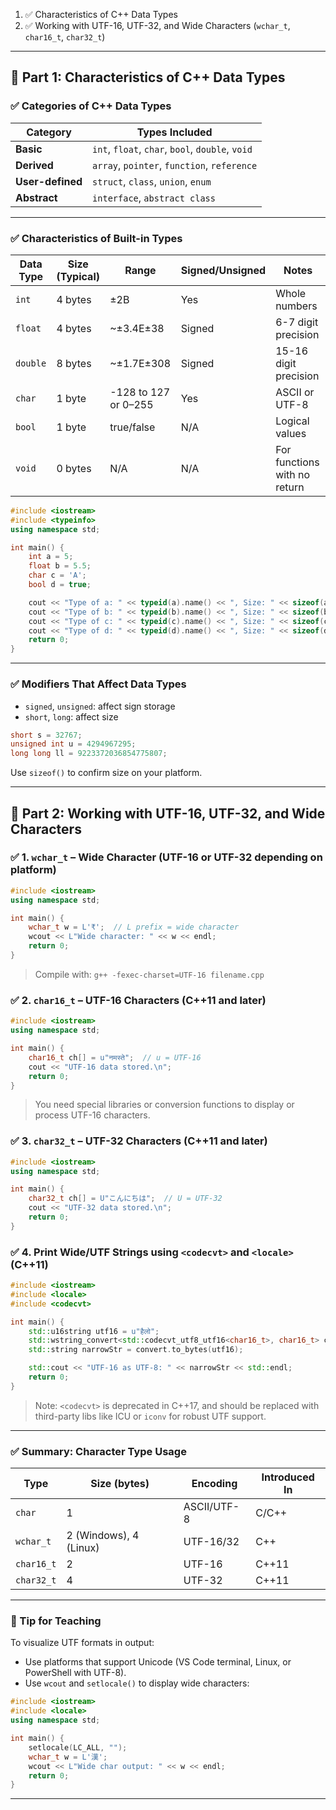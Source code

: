 
1. ✅ Characteristics of C++ Data Types
2. ✅ Working with UTF-16, UTF-32, and Wide Characters (`wchar_t`, `char16_t`, `char32_t`)

---

## 🔹 Part 1: Characteristics of C++ Data Types

### ✅ Categories of C++ Data Types

| Category         | Types Included                                   |
| ---------------- | ------------------------------------------------ |
| **Basic**        | `int`, `float`, `char`, `bool`, `double`, `void` |
| **Derived**      | `array`, `pointer`, `function`, `reference`      |
| **User-defined** | `struct`, `class`, `union`, `enum`               |
| **Abstract**     | `interface`, `abstract class`                    |

---

### ✅ Characteristics of Built-in Types

| Data Type | Size (Typical) | Range                | Signed/Unsigned | Notes                        |
| --------- | -------------- | -------------------- | --------------- | ---------------------------- |
| `int`     | 4 bytes        | ±2B                  | Yes             | Whole numbers                |
| `float`   | 4 bytes        | \~±3.4E±38           | Signed          | 6-7 digit precision          |
| `double`  | 8 bytes        | \~±1.7E±308          | Signed          | 15-16 digit precision        |
| `char`    | 1 byte         | -128 to 127 or 0–255 | Yes             | ASCII or UTF-8               |
| `bool`    | 1 byte         | true/false           | N/A             | Logical values               |
| `void`    | 0 bytes        | N/A                  | N/A             | For functions with no return |

```cpp
#include <iostream>
#include <typeinfo>
using namespace std;

int main() {
    int a = 5;
    float b = 5.5;
    char c = 'A';
    bool d = true;

    cout << "Type of a: " << typeid(a).name() << ", Size: " << sizeof(a) << endl;
    cout << "Type of b: " << typeid(b).name() << ", Size: " << sizeof(b) << endl;
    cout << "Type of c: " << typeid(c).name() << ", Size: " << sizeof(c) << endl;
    cout << "Type of d: " << typeid(d).name() << ", Size: " << sizeof(d) << endl;
    return 0;
}
```

---

### ✅ Modifiers That Affect Data Types

* `signed`, `unsigned`: affect sign storage
* `short`, `long`: affect size

```cpp
short s = 32767;
unsigned int u = 4294967295;
long long ll = 9223372036854775807;
```

Use `sizeof()` to confirm size on your platform.

---

## 🔹 Part 2: Working with UTF-16, UTF-32, and Wide Characters

### ✅ 1. `wchar_t` – Wide Character (UTF-16 or UTF-32 depending on platform)

```cpp
#include <iostream>
using namespace std;

int main() {
    wchar_t w = L'₹';  // L prefix = wide character
    wcout << L"Wide character: " << w << endl;
    return 0;
}
```

> Compile with: `g++ -fexec-charset=UTF-16 filename.cpp`

### ✅ 2. `char16_t` – UTF-16 Characters (C++11 and later)

```cpp
#include <iostream>
using namespace std;

int main() {
    char16_t ch[] = u"नमस्ते";  // u = UTF-16
    cout << "UTF-16 data stored.\n";
    return 0;
}
```

> You need special libraries or conversion functions to display or process UTF-16 characters.

### ✅ 3. `char32_t` – UTF-32 Characters (C++11 and later)

```cpp
#include <iostream>
using namespace std;

int main() {
    char32_t ch[] = U"こんにちは";  // U = UTF-32
    cout << "UTF-32 data stored.\n";
    return 0;
}
```

### ✅ 4. Print Wide/UTF Strings using `<codecvt>` and `<locale>` (C++11)

```cpp
#include <iostream>
#include <locale>
#include <codecvt>

int main() {
    std::u16string utf16 = u"हैलो";
    std::wstring_convert<std::codecvt_utf8_utf16<char16_t>, char16_t> convert;
    std::string narrowStr = convert.to_bytes(utf16);

    std::cout << "UTF-16 as UTF-8: " << narrowStr << std::endl;
    return 0;
}
```

> Note: `<codecvt>` is deprecated in C++17, and should be replaced with third-party libs like ICU or `iconv` for robust UTF support.

---

### ✅ Summary: Character Type Usage

| Type       | Size (bytes)           | Encoding    | Introduced In |
| ---------- | ---------------------- | ----------- | ------------- |
| `char`     | 1                      | ASCII/UTF-8 | C/C++         |
| `wchar_t`  | 2 (Windows), 4 (Linux) | UTF-16/32   | C++           |
| `char16_t` | 2                      | UTF-16      | C++11         |
| `char32_t` | 4                      | UTF-32      | C++11         |

---

### 🧠 Tip for Teaching

To visualize UTF formats in output:

* Use platforms that support Unicode (VS Code terminal, Linux, or PowerShell with UTF-8).
* Use `wcout` and `setlocale()` to display wide characters:

```cpp
#include <iostream>
#include <locale>
using namespace std;

int main() {
    setlocale(LC_ALL, "");
    wchar_t w = L'漢';
    wcout << L"Wide char output: " << w << endl;
    return 0;
}
```

---
